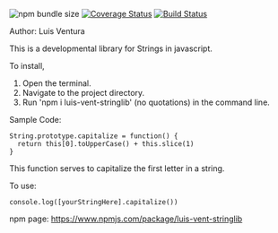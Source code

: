 ![npm bundle size](https://img.shields.io/bundlephobia/min/luis-vent-stringlib)
[![Coverage Status](https://coveralls.io/repos/github/VenturingGuy/FEW-2-1-String-Lib/badge.svg?branch=master)](https://coveralls.io/github/VenturingGuy/FEW-2-1-String-Lib?branch=master)
[![Build Status](https://travis-ci.com/VenturingGuy/FEW-2-1-String-Lib.svg?branch=master)](https://travis-ci.com/VenturingGuy/FEW-2-1-String-Lib)

Author: Luis Ventura

This is a developmental library for Strings in javascript.

To install,
  1. Open the terminal.
  2. Navigate to the project directory.
  3. Run 'npm i luis-vent-stringlib' (no quotations) in the command line.

Sample Code:
```
String.prototype.capitalize = function() {
  return this[0].toUpperCase() + this.slice(1)
}
```
This function serves to capitalize the first letter in a string.

To use:
```
console.log([yourStringHere].capitalize())
```

npm page: https://www.npmjs.com/package/luis-vent-stringlib
